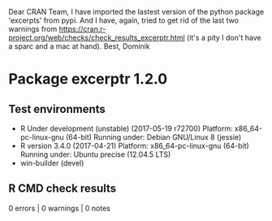 Dear CRAN Team,
I have imported the lastest version of the python package 'excerpts' from pypi.
And I have, again, tried to get rid of the last two warnings from 
https://cran.r-project.org/web/checks/check_results_excerptr.html (it's a pity I
don't have a sparc and a mac at hand). 
Best, Dominik 

# Package  excerptr 1.2.0 

## Test  environments  
- R Under development (unstable) (2017-05-19 r72700)
  Platform: x86_64-pc-linux-gnu (64-bit)
  Running under: Debian GNU/Linux 8 (jessie) 
- R version 3.4.0 (2017-04-21)
  Platform: x86_64-pc-linux-gnu (64-bit)
  Running under: Ubuntu precise (12.04.5 LTS) 
- win-builder (devel) 

## R CMD check results
0 errors | 0 warnings | 0 notes



